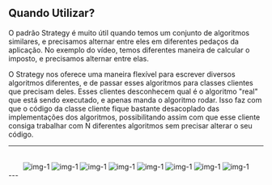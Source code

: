 ## Quando Utilizar?
O padrão Strategy é muito útil quando temos um conjunto de algoritmos similares, e precisamos alternar entre eles em diferentes pedaços da aplicação. No exemplo do vídeo, temos diferentes maneira de calcular o imposto, e precisamos alternar entre elas.

O Strategy nos oferece uma maneira flexível para escrever diversos algoritmos diferentes, e de passar esses algoritmos para classes clientes que precisam deles. Esses clientes desconhecem qual é o algoritmo "real" que está sendo executado, e apenas manda o algoritmo rodar. Isso faz com que o código da classe cliente fique bastante desacoplado das implementações dos algoritmos, possibilitando assim com que esse cliente consiga trabalhar com N diferentes algoritmos sem precisar alterar o seu código.

--- 
<div align="center" style="display: inline_block"><br>
  <img align="center" alt="img-1" src="./Assets/1.png">
  <img align="center" alt="img-1" src="./Assets/2.png">
  <img align="center" alt="img-1" src="./Assets/3.png">
  <img align="center" alt="img-1" src="./Assets/4.png">
  <img align="center" alt="img-1" src="./Assets/5.png">
  <img align="center" alt="img-1" src="./Assets/6.png">
  <img align="center" alt="img-1" src="./Assets/7.png">
  <img align="center" alt="img-1" src="./Assets/8.png">
</div>
---